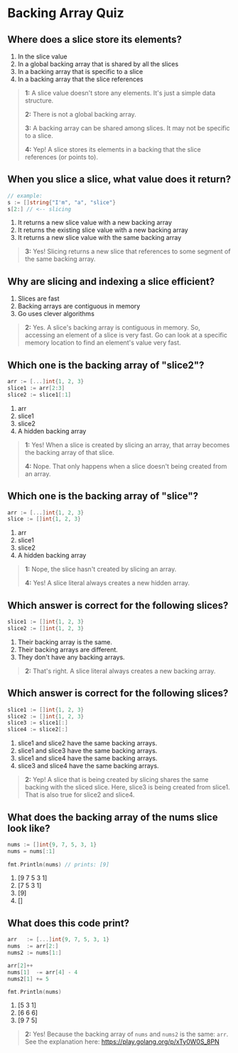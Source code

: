 # Backing Array Quiz

## Where does a slice store its elements?
1. In the slice value
2. In a global backing array that is shared by all the slices
3. In a backing array that is specific to a slice
4. In a backing array that the slice references 

> **1:** A slice value doesn't store any elements. It's just a simple data structure.
> 
> **2:** There is not a global backing array.
> 
> **3:** A backing array can be shared among slices. It may not be specific to a slice.
> 
> **4:** Yep! A slice stores its elements in a backing that the slice references (or points to).
> 


## When you slice a slice, what value does it return?
```go
// example:
s := []string{"I'm", "a", "slice"}
s[2:] // <-- slicing
```
1. It returns a new slice value with a new backing array
2. It returns the existing slice value with a new backing array
3. It returns a new slice value with the same backing array 

> **3:** Yes! Slicing returns a new slice that references to some segment of the same backing array.


## Why are slicing and indexing a slice efficient?
1. Slices are fast
2. Backing arrays are contiguous in memory 
3. Go uses clever algorithms

> **2:** Yes. A slice's backing array is contiguous in memory. So, accessing an element of a slice is very fast. Go can look at a specific memory location to find an element's value very fast.


## Which one is the backing array of "slice2"?
```go
arr := [...]int{1, 2, 3}
slice1 := arr[2:3]
slice2 := slice1[:1]
```

1. arr 
2. slice1
3. slice2
4. A hidden backing array

> **1:** Yes! When a slice is created by slicing an array, that array becomes the backing array of that slice.
> 
> **4:** Nope. That only happens when a slice doesn't being created from an array.
>


## Which one is the backing array of "slice"?
```go
arr := [...]int{1, 2, 3}
slice := []int{1, 2, 3}
```

1. arr
2. slice1
3. slice2
4. A hidden backing array 

> **1:** Nope, the slice hasn't created by slicing an array.
> 
> **4:** Yes! A slice literal always creates a new hidden array.
>


## Which answer is correct for the following slices?
```go
slice1 := []int{1, 2, 3}
slice2 := []int{1, 2, 3}
```
1. Their backing array is the same.
2. Their backing arrays are different. 
3. They don't have any backing arrays.

> **2:** That's right. A slice literal always creates a new backing array.


## Which answer is correct for the following slices?
```go
slice1 := []int{1, 2, 3}
slice2 := []int{1, 2, 3}
slice3 := slice1[:]
slice4 := slice2[:]
```
1. slice1 and slice2 have the same backing arrays.
2. slice1 and slice3 have the same backing arrays. 
3. slice1 and slice4 have the same backing arrays.
4. slice3 and slice4 have the same backing arrays.

> **2:** Yep! A slice that is being created by slicing shares the same backing with the sliced slice. Here, slice3 is being created from slice1. That is also true for slice2 and slice4.


## What does the backing array of the nums slice look like?
```go
nums := []int{9, 7, 5, 3, 1}
nums = nums[:1]
	
fmt.Println(nums) // prints: [9]
```
1. [9 7 5 3 1] 
2. [7 5 3 1]
3. [9]
4. []


## What does this code print?
```go
arr   := [...]int{9, 7, 5, 3, 1}
nums  := arr[2:]
nums2 := nums[1:]

arr[2]++
nums[1]  -= arr[4] - 4
nums2[1] += 5

fmt.Println(nums)
```
1. [5 3 1]
2. [6 6 6] 
3. [9 7 5]

> **2:** Yes! Because the backing array of `nums` and `nums2` is the same: `arr`. See the explanation here: https://play.golang.org/p/xTy0W0S_8PN

